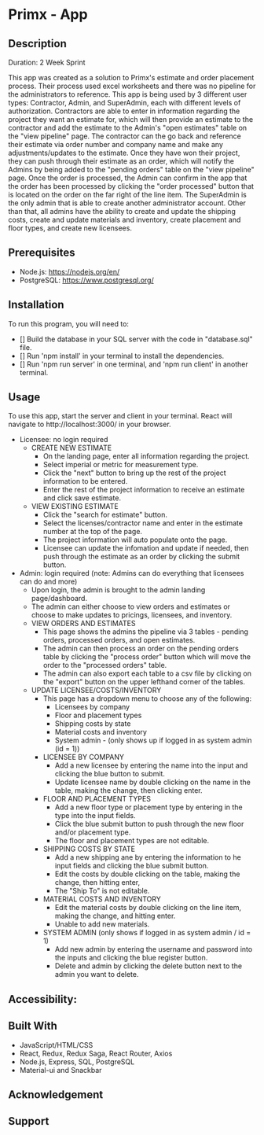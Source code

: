 # Primx - App

## Description
Duration: 2 Week Sprint

This app was created as a solution to Primx's estimate and order placement process. Their process used excel worksheets and there was no pipeline for the administrators to reference. This app is being used by 3 different user types: Contractor, Admin, and SuperAdmin, each with different levels of authorization. Contractors are able to enter in information regarding the project they want an estimate for, which will then provide an estimate to the contractor and add the estimate to the Admin's "open estimates" table on the "view pipeline" page. The contractor can the go back and reference their estimate via order number and company name and make any adjustments/updates to the estimate. Once they have won their project, they can push through their estimate as an order, which will notify the Admins by being added to the "pending orders" table on the "view pipeline" page. Once the order is processed, the Admin can confirm in the app that the order has been processed by clicking the "order processed" button that is located on the order on the far right of the line item. The SuperAdmin is the only admin that is able to create another administrator account. Other than that, all admins have the ability to create and update the shipping costs, create and update materials and inventory, create placement and floor types, and create new licensees. 

## Prerequisites
- Node.js: https://nodejs.org/en/
- PostgreSQL: https://www.postgresql.org/

## Installation
To run this program, you will need to:
- [] Build the database in your SQL server with the code in "database.sql" file. 
- [] Run 'npm install' in your terminal to install the dependencies.
- [] Run 'npm run server' in one terminal, and 'npm run client' in another terminal.

## Usage
To use this app, start the server and client in your terminal.  React will navigate to http://localhost:3000/ in your browser.
- Licensee: no login required
  - CREATE NEW ESTIMATE
    - On the landing page, enter all information regarding the project.
    - Select imperial or metric for measurement type.
    - Click the "next" button to bring up the rest of the project information to be entered.
    - Enter the rest of the project information to receive an estimate and click save estimate.
  - VIEW EXISTING ESTIMATE 
    - Click the "search for estimate" button.
    - Select the licenses/contractor name and enter in the estimate number at the top of the page.
    - The project information will auto populate onto the page.
    - Licensee can update the infomation and update if needed, then push through the estimate as an order by clicking the submit button.
- Admin: login required (note: Admins can do everything that licensees can do and more)
    - Upon login, the admin is brought to the admin landing page/dashboard.
    - The admin can either choose to view orders and estimates or choose to make updates to pricings, licensees, and inventory.
  - VIEW ORDERS AND ESTIMATES
    - This page shows the admins the pipeline via 3 tables - pending orders, processed orders, and open estimates.
    - The admin can then process an order on the pending orders table by clicking the "process order" button which will move the order to the "processed orders" table.
    - The admin can also export each table to a csv file by clicking on the "export" button on the upper lefthand corner of the tables.
  - UPDATE LICENSEE/COSTS/INVENTORY
    - This page has a dropdown menu to choose any of the following:
        - Licensees by company
        - Floor and placement types
        - Shipping costs by state
        - Material costs and inventory
        - System admin - (only shows up if logged in as system admin (id = 1))
    - LICENSEE  BY COMPANY
      - Add a new licensee by entering the name into the input and clicking the blue button to submit.
      - Update licensee name by double clicking on the name in the table, making the change, then clicking enter.
    - FLOOR AND PLACEMENT TYPES
      - Add a new floor type or placement type by entering in the type into the input fields.
      - Click the blue submit button to push through the new floor and/or placement type.
      - The floor and placement types are not editable.
    - SHIPPING COSTS BY STATE
      - Add a new shipping ane by entering the information to he input fields and clicking the blue submit button.
      - Edit the costs by double clicking on the table, making the change, then hitting enter,
      - The "Ship To" is not editable.
    - MATERIAL COSTS AND INVENTORY
      - Edit the material costs by double clicking on the line item, making the change, and hitting enter.
      - Unable to add new materials.
    - SYSTEM ADMIN (only shows if logged in as system admin / id = 1)
      - Add new admin by entering the username and password into the inputs and clicking the blue register button.
      - Delete and admin by clicking the delete button next to the admin you want to delete.

## Accessibility: 


## Built With
 - JavaScript/HTML/CSS
 - React, Redux, Redux Saga, React Router, Axios
 - Node.js, Express, SQL, PostgreSQL
 - Material-ui and Snackbar

## Acknowledgement


## Support


